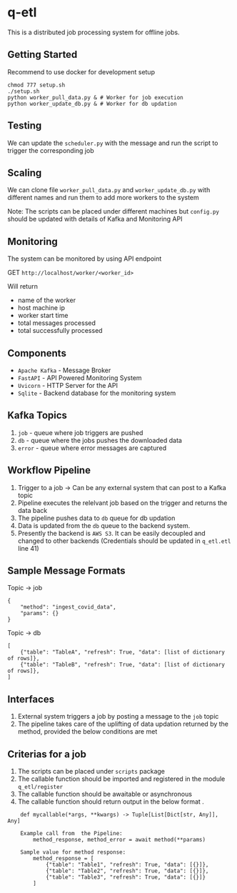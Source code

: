 # q-etl

This is a distributed job processing system for offline jobs.

Getting Started
---------------
Recommend to use docker for development setup
```
chmod 777 setup.sh
./setup.sh
python worker_pull_data.py & # Worker for job execution
python worker_update_db.py & # Worker for db updation
```

Testing
-------
We can update the `scheduler.py` with the message and run the script to trigger the corresponding job

Scaling
-------
We can clone file `worker_pull_data.py` and `worker_update_db.py` with different names and run them to add more workers to the system

Note: The scripts can be placed under different machines but `config.py` should be updated with details of Kafka and Monitoring API

Monitoring
-----------
The system can be monitored by using API endpoint

GET `http://localhost/worker/<worker_id>`

Will return 
* name of the worker
* host machine ip
* worker start time
* total messages processed
* total successfully processed 



Components
----------
* `Apache Kafka` - Message Broker
* `FastAPI` - API Powered Monitoring System
* `Uvicorn` - HTTP Server for the API
* `Sqlite` - Backend database for the monitoring system

Kafka Topics
------------
1. `job` - queue where job triggers are pushed
2. `db`  - queue where the jobs pushes the downloaded data
3. `error` - queue where error messages are captured

Workflow Pipeline
-----------------
1. Trigger to a job -> Can be any external system that can post to a Kafka topic
2. Pipeline executes the relelvant job based on the trigger and returns the data back 
3. The pipeline pushes data to `db` queue for db updation
4. Data is updated from the `db` queue to the backend system.
5. Presently the backend is `AWS S3`. It can be easily decoupled and changed to other backends (Credentials should be updated in `q_etl.etl` line 41)


Sample Message Formats
----------------------

Topic -> job

```
{
    "method": "ingest_covid_data",
    "params": {}
}
``` 

Topic -> db
```
[
    {"table": "TableA", "refresh": True, "data": [list of dictionary of rows]},
    {"table": "TableB", "refresh": True, "data": [list of dictionary of rows]},
]

```

Interfaces
----------
1. External system triggers a job by posting a message to the `job` topic
2. The pipeline takes care of the uplifting of data updation returned by the method, provided the below conditions are met

Criterias for a job
-------------------
1. The scripts can be placed under `scripts` package
2. The callable function should be imported and registered in the module `q_etl/register`
3. The callable function should be awaitable or asynchronous
4. The callable function should return output in the below format
. 
```
    def mycallable(*args, **kwargs) -> Tuple[List[Dict[str, Any]], Any]

    Example call from  the Pipeline:
        method_response, method_error = await method(**params)
    
    Sample value for method response:
        method_response = [
            {"table": "Table1", "refresh": True, "data": [{}]},
            {"table": "Table2", "refresh": True, "data": [{}]},
            {"table": "Table3", "refresh": True, "data": [{}]}
        ]
```
